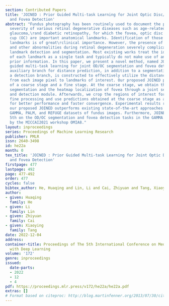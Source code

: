 ```yaml
---
section: Contributed Papers
title: 'JOINED : Prior Guided Multi-task Learning for Joint Optic Disc/Cup Segmentation
  and Fovea Detection'
abstract: "Fundus photography has been routinely used to document the presence and
  severity of various retinal degenerative diseases such as age-related macula degeneration,
  glaucoma,\rand diabetic retinopathy, for which the fovea, optic disc (OD), and optic
  cup (OC) are important anatomical landmarks. Identification of those anatomical
  landmarks is of great\rclinical importance. However, the presence of lesions, drusen,
  and other abnormalities during retinal degeneration severely complicates automatic
  landmark detection and segmentation. Most existing works treat the identification
  of each landmark as a single task and typically do not make use of any clinical
  prior information. In this paper, we present a novel method, named JOINED, for prior
  guided multi-task learning for joint OD/OC segmentation and fovea detection. An
  auxiliary branch for distance prediction, in addition to a segmentation branch and
  a detection branch, is constructed to effectively utilize the distance information
  from each image pixel to landmarks of interest. Our proposed JOINED pipeline consists
  of a coarse stage and a fine stage. At the coarse stage, we obtain the OD/OC coarse
  segmentation and the heatmap localization of fovea through a joint segmentation
  and detection module. Afterwards, we crop the regions of interest for subsequent
  fine processing and use predictions obtained at the coarse stage as additional information
  for better performance and faster convergence. Experimental results reveal that
  our proposed JOINED outperforms existing state-of-the-art approaches on the publicly-available
  GAMMA, PALM, and REFUGE datasets of fundus images. Furthermore, JOINED ranked the
  5th on the OD/OC segmentation and fovea detection tasks in the GAMMA challenge hosted
  by the MICCAI2021 workshop OMIA8."
layout: inproceedings
series: Proceedings of Machine Learning Research
publisher: PMLR
issn: 2640-3498
id: he22a
month: 0
tex_title: 'JOINED : Prior Guided Multi-task Learning for Joint Optic Disc/Cup Segmentation
  and Fovea Detection'
firstpage: 477
lastpage: 492
page: 477-492
order: 477
cycles: false
bibtex_author: He, Huaqing and Lin, Li and Cai, Zhiyuan and Tang, Xiaoying
author:
- given: Huaqing
  family: He
- given: Li
  family: Lin
- given: Zhiyuan
  family: Cai
- given: Xiaoying
  family: Tang
date: 2022-12-04
address:
container-title: Proceedings of The 5th International Conference on Medical Imaging
  with Deep Learning
volume: '172'
genre: inproceedings
issued:
  date-parts:
  - 2022
  - 12
  - 4
pdf: https://proceedings.mlr.press/v172/he22a/he22a.pdf
extras: []
# Format based on citeproc: http://blog.martinfenner.org/2013/07/30/citeproc-yaml-for-bibliographies/
---
```


